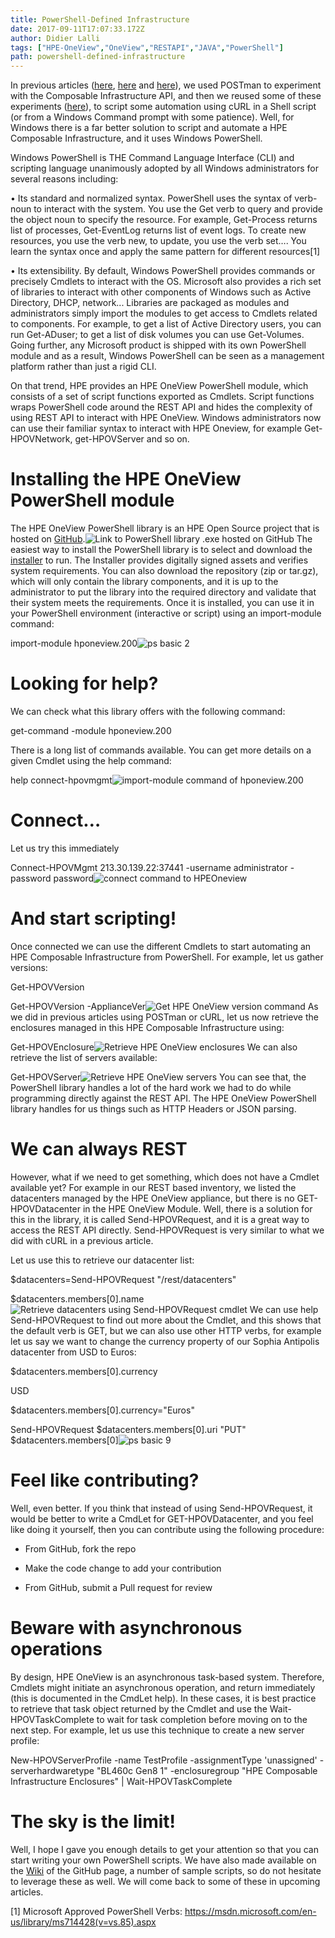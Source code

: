 ```yaml
---
title: PowerShell-Defined Infrastructure
date: 2017-09-11T17:07:33.172Z
author: Didier Lalli 
tags: ["HPE-OneView","OneView","RESTAPI","JAVA","PowerShell"]
path: powershell-defined-infrastructure
---
```

In previous articles
([here](https://community.dev.hpe.com/t5/Blogs/First-steps-with-programming-the-HPE-Composable-Infrastructure/ba-p/235724),
[here](https://community.dev.hpe.com/t5/Blogs/Authenticating-against-HPE-Composable-Infrastructure-API/ba-p/235893)
and
[here](https://community.dev.hpe.com/t5/Blogs/Surviving-in-the-Schema-while-running-our-first-inventory/ba-p/235998)),
we used POSTman to experiment with the Composable Infrastructure API,
and then we reused some of these experiments
([here](https://community.dev.hpe.com/t5/Blogs/quot-cURL-ing-quot-through-the-HPE-Composable-Infrastructure-API/ba-p/236298)),
to script some automation using cURL in a Shell script (or from a
Windows Command prompt with some patience). Well, for Windows there is a
far better solution to script and automate a HPE Composable
Infrastructure, and it uses Windows PowerShell.

Windows PowerShell is THE Command Language Interface (CLI) and scripting
language unanimously adopted by all Windows administrators for several
reasons including:

• Its standard and normalized syntax. PowerShell uses the syntax of
verb-noun to interact with the system. You use the Get verb to query and
provide the object noun to specify the resource. For example,
Get-Process returns list of processes, Get-EventLog returns list of
event logs. To create new resources, you use the verb new, to update,
you use the verb set…. You learn the syntax once and apply the same
pattern for different resources[1]

• Its extensibility. By default, Windows PowerShell provides commands or
precisely Cmdlets to interact with the OS. Microsoft also provides a
rich set of libraries to interact with other components of Windows such
as Active Directory, DHCP, network... Libraries are packaged as modules
and administrators simply import the modules to get access to Cmdlets
related to components. For example, to get a list of Active Directory
users, you can run Get-ADuser; to get a list of disk volumes you can use
Get-Volumes. Going further, any Microsoft product is shipped with its
own PowerShell module and as a result, Windows PowerShell can be seen as
a management platform rather than just a rigid CLI.

On that trend, HPE provides an HPE OneView PowerShell module, which
consists of a set of script functions exported as Cmdlets. Script
functions wraps PowerShell code around the REST API and hides the
complexity of using REST API to interact with HPE OneView. Windows
administrators now can use their familiar syntax to interact with HPE
Oneview, for example Get-HPOVNetwork, get-HPOVServer and so on.

# Installing the HPE OneView PowerShell module

The HPE OneView PowerShell library is an HPE Open Source project that is
hosted on [GitHub](http://hewlettpackard.github.io/POSH-HPOneView/).![Link to PowerShell library .exe hosted on GitHub](https://hpe-developer-portal.s3.amazonaws.com/uploads/media/2017/9/ps-basic-1-1505150268392.png)
The easiest way to install the PowerShell library is to select and
download the
[installer](https://github.com/HewlettPackard/POSH-HPOneView/releases)
to run. The Installer provides digitally signed assets and verifies
system requirements. You can also download the repository (zip or
tar.gz), which will only contain the library components, and it is up to
the administrator to put the library into the required directory and
validate that their system meets the requirements. Once it is installed,
you can use it in your PowerShell environment (interactive or script)
using an import-module command:

import-module hponeview.200![ps basic 2](https://hpe-developer-portal.s3.amazonaws.com/uploads/media/2017/9/ps-basic-2-1505150284255.png)
# Looking for help?

We can check what this library offers with the following command:

get-command -module hponeview.200

There is a long list of commands available. You can get more details on
a given Cmdlet using the help command:

help connect-hpovmgmt![import-module command of hponeview.200](https://hpe-developer-portal.s3.amazonaws.com/uploads/media/2017/9/ps-basic-3-1505150291900.png)
# Connect…

Let us try this immediately

Connect-HPOVMgmt 213.30.139.22:37441 -username administrator -password
password![connect command to HPEOneview](https://hpe-developer-portal.s3.amazonaws.com/uploads/media/2017/9/ps-basic-4-1505150298918.png)
# And start scripting!

Once connected we can use the different Cmdlets to start automating an
HPE Composable Infrastructure from PowerShell. For example, let us
gather versions:

Get-HPOVVersion

Get-HPOVVersion -ApplianceVer![Get HPE OneView version command](https://hpe-developer-portal.s3.amazonaws.com/uploads/media/2017/9/ps-basic-5-1505150306720.png)
As we did in previous articles using POSTman or cURL, let us now
retrieve the enclosures managed in this HPE Composable Infrastructure
using:

Get-HPOVEnclosure![Retrieve HPE OneView enclosures](https://hpe-developer-portal.s3.amazonaws.com/uploads/media/2017/9/ps-basic-6-1505150314278.png)
We can also retrieve the list of servers available:

Get-HPOVServer![Retrieve HPE OneView servers](https://hpe-developer-portal.s3.amazonaws.com/uploads/media/2017/9/ps-basic-7-1505150322382.png)
You can see that, the PowerShell library handles a lot of the hard work
we had to do while programming directly against the REST API. The HPE
OneView PowerShell library handles for us things such as HTTP Headers or
JSON parsing.

# We can always REST

However, what if we need to get something, which does not have a Cmdlet
available yet? For example in our REST based inventory, we listed the
datacenters managed by the HPE OneView appliance, but there is no
GET-HPOVDatacenter in the HPE OneView Module. Well, there is a solution
for this in the library, it is called Send-HPOVRequest, and it is a
great way to access the REST API directly. Send-HPOVRequest is very
similar to what we did with cURL in a previous article.

Let us use this to retrieve our datacenter list:

$datacenters=Send-HPOVRequest "/rest/datacenters"

$datacenters.members\[0\].name![Retrieve datacenters using Send-HPOVRequest cmdlet](https://hpe-developer-portal.s3.amazonaws.com/uploads/media/2017/9/ps-basic-8-1505150331230.png)
We can use help Send-HPOVRequest to find out more about the Cmdlet, and
this shows that the default verb is GET, but we can also use other HTTP
verbs, for example let us say we want to change the currency property of
our Sophia Antipolis datacenter from USD to Euros:

$datacenters.members\[0\].currency

USD

$datacenters.members\[0\].currency="Euros"

Send-HPOVRequest $datacenters.members\[0\].uri "PUT"
$datacenters.members\[0\]![ps basic 9](https://hpe-developer-portal.s3.amazonaws.com/uploads/media/2017/9/ps-basic-9-1505150337250.png)
# Feel like contributing?

Well, even better. If you think that instead of using Send-HPOVRequest,
it would be better to write a CmdLet for GET-HPOVDatacenter, and you
feel like doing it yourself, then you can contribute using the following
procedure:

-   From GitHub, fork the repo

-   Make the code change to add your contribution

-   From GitHub, submit a Pull request for review

# Beware with asynchronous operations

By design, HPE OneView is an asynchronous task-based system. Therefore,
Cmdlets might initiate an asynchronous operation, and return immediately
(this is documented in the CmdLet help). In these cases, it is best
practice to retrieve that task object returned by the Cmdlet and use the
Wait-HPOVTaskComplete to wait for task completion before moving on to
the next step. For example, let us use this technique to create a new
server profile:

New-HPOVServerProfile -name TestProfile -assignmentType 'unassigned'
-serverhardwaretype "BL460c Gen8 1" -enclosuregroup "HPE Composable
Infrastructure Enclosures" | Wait-HPOVTaskComplete

# The sky is the limit!

Well, I hope I gave you enough details to get your attention so that you
can start writing your own PowerShell scripts. We have also made
available on the
[Wiki](https://github.com/HewlettPackard/POSH-HPOneView/wiki) of the
GitHub page, a number of sample scripts, so do not hesitate to leverage
these as well. We will come back to some of these in upcoming articles.

[1] Microsoft Approved PowerShell Verbs:
https://msdn.microsoft.com/en-us/library/ms714428(v=vs.85).aspx